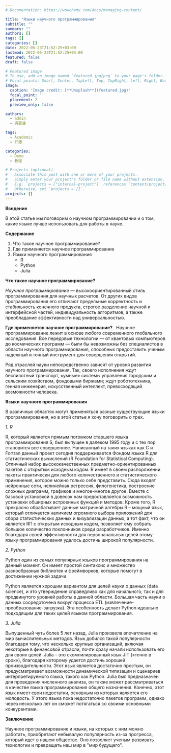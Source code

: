 ```yaml
---
# Documentation: https://wowchemy.com/docs/managing-content/

title: "Языки научного программирования"
subtitle: ""
summary: ""
authors: []
tags: []
categories: []
date: 2022-05-23T21:52:25+03:00
lastmod: 2022-05-23T21:52:25+03:00
featured: false
draft: false

# Featured image
# To use, add an image named `featured.jpg/png` to your page's folder.
# Focal points: Smart, Center, TopLeft, Top, TopRight, Left, Right, BottomLeft, Bottom, BottomRight.
image:
  caption: 'Image credit: [**Unsplash**](featured.jpg)'
  focal_point: ''
  placement: 2
  preview_only: false

authors:
  - admin
  - 吳恩達

tags:
  - Academic
  - 开源

categories:
  - Demo
  - 教程

# Projects (optional).
#   Associate this post with one or more of your projects.
#   Simply enter your project's folder or file name without extension.
#   E.g. `projects = ["internal-project"]` references `content/project/deep-learning/index.md`.
#   Otherwise, set `projects = []`.
projects: []
---
```

**Введение**

В этой статье мы поговорим о научном программировании и о том, какие языке лучше использовать для работы в науке.

**Содержание**
1. Что такое научное программирование?
2. Где применяется научное программирование
3. Языки научного программирования
    - R
    - Python
    - Julia


**Что такое научное программирование?**

*Научное программирование* — высокоориентированный стиль программирования для научных расчетов. От других видов программирования его отличают предельные корректность и стабильность конечного продукта, строгое разделение научной и интерфейсной частей, индивидуальность алгоритмов, а также преобладание эффективности над универсальностью.

**Где применяется научное программирование?**
 
Научное программирование лежит в основе любого современного глобального исследования. Все передовые технологии — от квантовых компьютеров до космических программ — были бы невозможны без специалистов в области научного программирования, способных предоставить ученым надежный и точный инструмент для совершения открытий.

Ряд отраслей науки непосредственно зависят от уровня развития научного программирования. Так, своего исполнения ждут беспилотный транспорт, «умные» системы управления городским и сельским хозяйством, фондовыми биржами; ждут робототехника, генная инженерия, искусственный интеллект, превосходящий возможности человека.

**Языки научного программирования**

В различных областях могут применяться разные существующие  языки программирования, но в этой статье я хочу поговорить о трех.

*1. R*

R, который является прямым потомком старшего языка программирования S, был выпущен в далеком 1995 году и с тех пор становится все совершеннее. Написанный на таких языках как C и Fortran данный проект сегодня поддерживается Фондом языка R для статистических вычислений (R Foundation for Statistical Computing). Отличный набор высококачественных предметно-ориентированных пакетов с открытым исходным кодом. R имеет в своем распоряжении пакеты практически для любого количественного и статистического применения, которое можно только себе представить. Сюда входят нейронные сети, нелинейная регрессия, филогенетика, построение сложных диаграмм, графиков и многое-многое другое. Вместе с базовой установкой в довесок нам предоставляется возможность установки обширных встроенных функций и методов. Кроме того, R прекрасно обрабатывает данные матричной алгебры.R – мощный язык, который отличается наличием огромного выбора приложений для сбора статистических данных и визуализации данных, а тот факт, что он является ЯП с открытым исходным кодом, позволяет ему собрать большое количество поклонников среди разработчиков. Именно благодаря своей эффективности для первоначальных целей этому языку программирования удалось достичь широкой популярности.

*2. Python*

Python один из самых популярных языков программирования на данный момент. Он имеет простой синтаксис и множество разнообразных библиотек и фреймворков, которые помогут в достижении нужной задачи. 

Python является хорошим вариантом для целей науки о данных (data science), и это утверждение справедливо как для начального, так и для продвинутого уровней работы в данной области. Большая часть науки о данных сосредоточена вокруг процесса ETL (извлечение-преобразование-загрузка). Эта особенность делает Python идеально подходящим для таких целей языком программирования.

*3. Julia*

Выпущенный чуть более 5 лет назад, Julia произвела впечатление на мир вычислительных методов. Язык добился такой популярности благодаря тому, что несколько крупных организаций, включая некоторые в финансовой отрасли, почти сразу начали использовать его для своих целей. Julia – это скомпилированный язык JIT («точно в срок»), благодаря которому удается достичь хорошей производительности. Этот язык является достаточно простым, он предусматривает возможности динамической типизации и сценариев интерпретируемого языка, такого как Python. Julia был предназначен для проведения численного анализа, он также может рассматриваться в качестве языка программирования общего назначения. Конечно, этот язык имеет свои недостатки, основным из которых является его молодость. У этого языка пока недостаточно пакетов программ, однако через несколько лет он сможет потягаться со своими основными конкурентами. 

**Заключение**

Научное программирование и языки, на которых с ним можно работать, приобретают небывалую популярность из-за прогресса, который идет в нашем обществе. Оно позволяет ученым развивать технологии и превращать наш мир в "мир будущего".